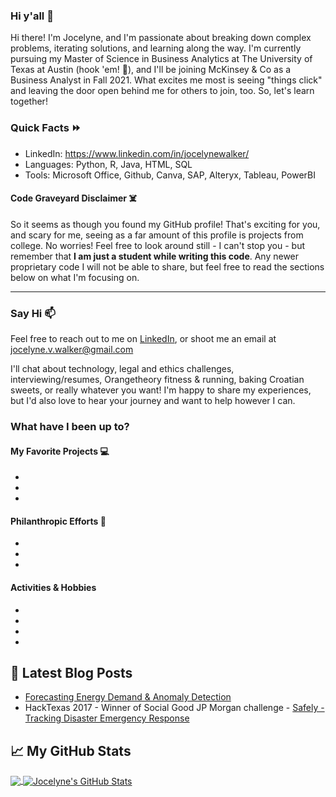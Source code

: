 ### Hi y'all 👋

Hi there! I'm Jocelyne, and I'm passionate about breaking down complex problems, iterating solutions, and learning along the way. I'm currently pursuing my Master of Science in Business Analytics at The University of Texas at Austin (hook 'em! :metal:), and I'll be joining McKinsey & Co as a Business Analyst in Fall 2021. What excites me most is seeing "things click" and leaving the door open behind me for others to join, too. So, let's learn together! 

### Quick Facts ⏩

* LinkedIn: <https://www.linkedin.com/in/jocelynewalker/>
* Languages: Python, R, Java, HTML, SQL  
* Tools: Microsoft Office, Github, Canva, SAP, Alteryx, Tableau, PowerBI

#### Code Graveyard Disclaimer ☠️

So it seems as though you found my GitHub profile! That's exciting for you, and scary for me, seeing as a far amount of this profile is projects from college. No worries! Feel free to look around still - I can't stop you - but remember that **I am just a student while writing this code**. Any newer proprietary code I will not be able to share, but feel free to read the sections below on what I'm focusing on.

---

### Say Hi 📫

Feel free to reach out to me on [LinkedIn](https://www.linkedin.com/in/jocelynewalker/), or shoot me an email at jocelyne.v.walker@gmail.com 

I'll chat about technology, legal and ethics challenges, interviewing/resumes, Orangetheory fitness & running, baking Croatian sweets, or really whatever you want! I'm happy to share my experiences, but I'd also love to hear your journey and want to help however I can. 

### What have I been up to?

#### My Favorite Projects 💻

* 
*  
* 

#### Philanthropic Efforts 🏫

* 
* 
* 

#### Activities & Hobbies

* 
* 
* 
* 


## 📕 Latest Blog Posts

<!-- BLOG-POST-LIST:START -->
- [Forecasting Energy Demand & Anomaly Detection](https://indialindsay1.medium.com/identifying-anomalies-in-commercial-energy-consumption-b0e72f569bb2)
- HackTexas 2017 - Winner of Social Good JP Morgan challenge - [Safely - Tracking Disaster Emergency Response](https://devpost.com/software/safely-ry375t)
<!-- BLOG-POST-LIST:END -->

## &#x1f4c8; My GitHub Stats

<a href="https://github.com/jocelynewalker/jocelynewalker">
  <img align="center" src="https://github-readme-stats.vercel.app/api/top-langs/?username=jocelynewalker&title_color=ffffff&text_color=c9cacc&icon_color=2bbc8a&bg_color=1d1f21" />
</a>

<a href="https://github.com/jocelynewalker/jocelynewalker">
  <img align="center" src="https://github-readme-stats.vercel.app/api?username=jocelynewalker&show_icons=true&line_height=27&count_private=true&title_color=ffffff&text_color=c9cacc&icon_color=2bbc8a&bg_color=1d1f21" alt="Jocelyne's GitHub Stats" />
</a>

